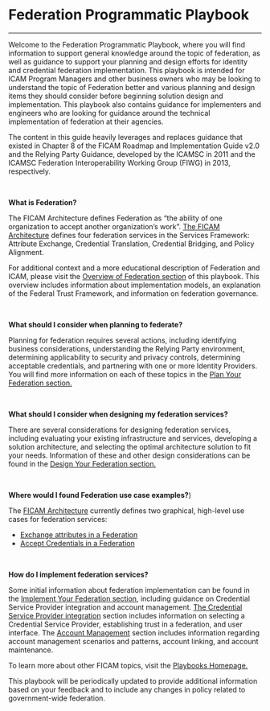 # Federation Programmatic Playbook
----------------------------------------------------------------

Welcome to the Federation Programmatic Playbook, where you will find information to support general knowledge around the topic of federation, as well as guidance to support your planning and design efforts for identity and credential federation implementation. This playbook is intended for ICAM Program Managers and other business owners who may be looking to understand the topic of Federation better and various planning and design items they should consider before beginning solution design and implementation. This playbook also contains guidance for implementers and engineers who are looking for guidance around the technical implementation of federation at their agencies.

The content in this guide heavily leverages and replaces guidance that existed in Chapter 8 of the FICAM Roadmap and Implementation Guide v2.0 and the Relying Party Guidance, developed by the ICAMSC in 2011 and the ICAMSC Federation Interoperability Working Group (FIWG) in 2013, respectively. 
 
<br>
 
**What is Federation?**
<br>

The FICAM Architecture defines Federation as “the ability of one organization to accept another organization’s work”. [The FICAM Architecture](http://gsa.github.io/ficam-arch/services/federation/) defines four federation services in the Services Framework: Attribute Exchange, Credential Translation, Credential Bridging, and Policy Alignment. 

For additional context and a more educational description of Federation and ICAM, please visit the [Overview of Federation section](../federation/overview/index/) of this playbook. This overview includes information about implementation models, an explanation of the Federal Trust Framework, and information on federation governance. 

<br>

**What should I consider when planning to federate?**
<br>

Planning for federation requires several actions, including identifying business considerations, understanding the Relying Party environment, determining applicability to security and privacy controls, determining acceptable credentials, and partnering with one or more Identity Providers. You will find more information on each of these topics in the [Plan Your Federation section.](../federation/plan/index/)

<br>

**What should I consider when designing my federation services?**
<br>

There are several considerations for designing federation services, including evaluating your existing infrastructure and services, developing a solution architecture, and selecting the optimal architecture solution to fit your needs. Information of these and other design considerations can be found in the [Design Your Federation section.](../federation/design/index/)

<br>

**Where would I found Federation use case examples?**)
<br>

The [FICAM Architecture](http:///gsa.github.io/ficam-arch/services/federation/) currently defines two graphical, high-level use cases for federation services:
<br>

* [Exchange attributes in a Federation](http://gsa.github.io/ficam-arch/usecases/41_federate_exchange_attributes/) 
* [Accept Credentials in a Federation](http://gsa.github.io/ficam-arch/usecases/42_federate_accept/)

<br>

**How do I implement federation services?**
<br>

Some initial information about federation implementation can be found in the [Implement Your Federation section](../federation/implement/index/), including guidance on Credential Service Provider integration and account management. [The Credential Service Provider integration](../federation/implement/1_csp-integrate/) section includes information on selecting a Credential Service Provider, establishing trust in a federation, and user interface. The [Account Management](../federation/implement/2_acct-mgmt/) section includes information regarding account management scenarios and patterns, account linking, and account maintenance. 

To learn more about other FICAM topics, visit the [Playbooks Homepage.](https://bnbuckler.github.io/ficam-guides/)

This playbook will be periodically updated to provide additional information based on your feedback and to include any changes in policy related to government-wide federation.









